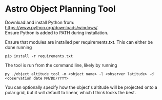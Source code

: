 # Astro Object Planning Tool
Download and install Python from: https://www.python.org/downloads/windows/.  
Ensure Python is added to PATH during installation.

Ensure that modules are installed per requirements.txt. This can either be done running 
```
pip install -r requirements.txt 
```
The tool is run from the command line, likely by running
```
py ./object_altitude_tool -n <object name> -l <observer latitude> -d <observation date MM/DD/YYYY>
```
You can optionally specify how the object's altitude will be projected onto a polar grid, but it will default to linear, which I think looks the best.
